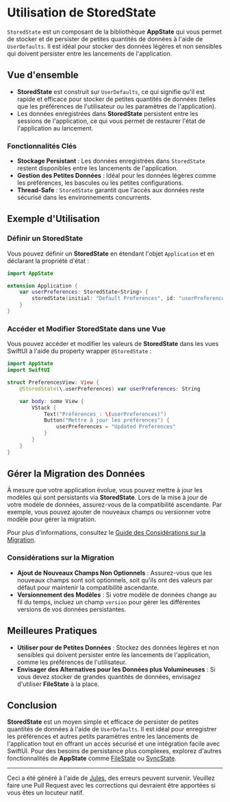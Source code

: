 # Utilisation de StoredState

`StoredState` est un composant de la bibliothèque **AppState** qui vous permet de stocker et de persister de petites quantités de données à l'aide de `UserDefaults`. Il est idéal pour stocker des données légères et non sensibles qui doivent persister entre les lancements de l'application.

## Vue d'ensemble

- **StoredState** est construit sur `UserDefaults`, ce qui signifie qu'il est rapide et efficace pour stocker de petites quantités de données (telles que les préférences de l'utilisateur ou les paramètres de l'application).
- Les données enregistrées dans **StoredState** persistent entre les sessions de l'application, ce qui vous permet de restaurer l'état de l'application au lancement.

### Fonctionnalités Clés

- **Stockage Persistant** : Les données enregistrées dans `StoredState` restent disponibles entre les lancements de l'application.
- **Gestion des Petites Données** : Idéal pour les données légères comme les préférences, les bascules ou les petites configurations.
- **Thread-Safe** : `StoredState` garantit que l'accès aux données reste sécurisé dans les environnements concurrents.

## Exemple d'Utilisation

### Définir un StoredState

Vous pouvez définir un **StoredState** en étendant l'objet `Application` et en déclarant la propriété d'état :

```swift
import AppState

extension Application {
    var userPreferences: StoredState<String> {
        storedState(initial: "Default Preferences", id: "userPreferences")
    }
}
```

### Accéder et Modifier StoredState dans une Vue

Vous pouvez accéder et modifier les valeurs de **StoredState** dans les vues SwiftUI à l'aide du property wrapper `@StoredState` :

```swift
import AppState
import SwiftUI

struct PreferencesView: View {
    @StoredState(\.userPreferences) var userPreferences: String

    var body: some View {
        VStack {
            Text("Préférences : \(userPreferences)")
            Button("Mettre à jour les préférences") {
                userPreferences = "Updated Preferences"
            }
        }
    }
}
```

## Gérer la Migration des Données

À mesure que votre application évolue, vous pouvez mettre à jour les modèles qui sont persistants via **StoredState**. Lors de la mise à jour de votre modèle de données, assurez-vous de la compatibilité ascendante. Par exemple, vous pouvez ajouter de nouveaux champs ou versionner votre modèle pour gérer la migration.

Pour plus d'informations, consultez le [Guide des Considérations sur la Migration](migration-considerations.md).

### Considérations sur la Migration

- **Ajout de Nouveaux Champs Non Optionnels** : Assurez-vous que les nouveaux champs sont soit optionnels, soit qu'ils ont des valeurs par défaut pour maintenir la compatibilité ascendante.
- **Versionnement des Modèles** : Si votre modèle de données change au fil du temps, incluez un champ `version` pour gérer les différentes versions de vos données persistantes.

## Meilleures Pratiques

- **Utiliser pour de Petites Données** : Stockez des données légères et non sensibles qui doivent persister entre les lancements de l'application, comme les préférences de l'utilisateur.
- **Envisager des Alternatives pour les Données plus Volumineuses** : Si vous devez stocker de grandes quantités de données, envisagez d'utiliser **FileState** à la place.

## Conclusion

**StoredState** est un moyen simple et efficace de persister de petites quantités de données à l'aide de `UserDefaults`. Il est idéal pour enregistrer les préférences et autres petits paramètres entre les lancements de l'application tout en offrant un accès sécurisé et une intégration facile avec SwiftUI. Pour des besoins de persistance plus complexes, explorez d'autres fonctionnalités de **AppState** comme [FileState](usage-filestate.md) ou [SyncState](usage-syncstate.md).

---
Ceci a été généré à l'aide de [Jules](https://jules.google), des erreurs peuvent survenir. Veuillez faire une Pull Request avec les corrections qui devraient être apportées si vous êtes un locuteur natif.
